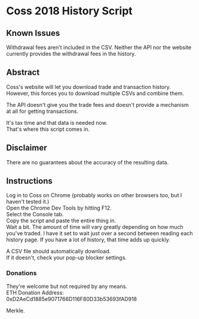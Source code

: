 # Coss 2018 History Script

## Known Issues
Withdrawal fees aren't included in the CSV.
Neither the API nor the website currently provides the withdrawal fees in the history.

## Abstract
Coss's website will let you download trade and transaction history.  
However, this forces you to download multiple CSVs and combine them.  

The API doesn't give you the trade fees and doesn't provide a mechanism at all for getting transactions.  
  
It's tax time and that data is needed now.  
That's where this script comes in.  
  
## Disclaimer
There are no guarantees about the accuracy of the resulting data.

## Instructions
Log in to Coss on Chrome (probably works on other browsers too, but I haven't tested it.)  
Open the Chrome Dev Tools by hitting F12.  
Select the Console tab.  
Copy the script and paste the entire thing in.  
Wait a bit. The amount of time will vary greatly depending on how much you've traded.
I have it set to wait just over a second between reading each history page.
If you have a lot of history, that time adds up quickly.

A CSV file should automatically download.  
If it doesn't, check your pop-up blocker settings.  

### Donations
They're welcome but not required by any means.  
ETH Donation Address: 0xD2AeCd1885e9071766D116F80D33b53693fAD918  
  
Merkle.